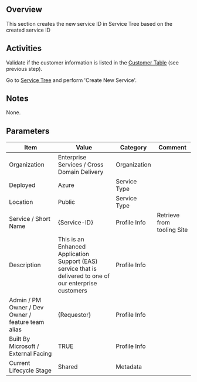 ## Overview
This section creates the new service ID in Service Tree based on the created service ID

## Activities
Validate if the customer information is listed in the [Customer Table](https://easplatform.visualstudio.com/Monitoring/_queries/query/f23e1c3f-f690-40b9-8be4-e76aa2b19e53/) (see previous step).

Go to [Service Tree](http://aka.ms/servicetree) and perform 'Create New Service'.

## Notes
None. 

## Parameters
|Item|Value|Category|Comment|
|---|---|---|---|
|Organization|Enterprise Services / Cross Domain Delivery| Organization | |
|Deployed|Azure|Service Type| |
|Location|Public|Service Type| |
|Service / Short Name|{Service-ID}|Profile Info|Retrieve from tooling Site|
|Description|This is an Enhanced Application Support (EAS) service that is delivered to one of our enterprise customers|Profile Info||
|Admin / PM Owner / Dev Owner / feature team alias|{Requestor}|Profile Info| |
|Built By Microsoft / External Facing|TRUE|Profile Info| |
|Current Lifecycle Stage|Shared|Metadata| |